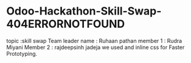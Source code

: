 # Odoo-Hackathon-Skill-Swap-404ERRORNOTFOUND
topic :skill swap
Team leader name : Ruhaan pathan
member 1 : Rudra Miyani
Member 2 : rajdeepsinh jadeja
we used and inline  css for Faster Prototyping.
